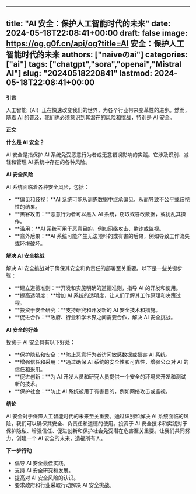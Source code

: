 
---
title: "AI 安全：保护人工智能时代的未来"
date: 2024-05-18T22:08:41+00:00
draft: false
image: https://og.g0f.cn/api/og?title=AI 安全：保护人工智能时代的未来
authors: ["naiveのai"]
categories: ["ai"]
tags: ["chatgpt","sora","openai","Mistral AI"]
slug: "20240518220841"
lastmod: 2024-05-18T22:08:41+00:00
---
**引言**

人工智能（AI）正在快速改变我们的世界，为各个行业带来变革性的进步。然而，随着 AI 的普及，我们也必须意识到其潜在的风险和挑战，特别是 AI 安全。

**正文**

**什么是 AI 安全？**

AI 安全是指保护 AI 系统免受恶意行为者或无意错误影响的实践。它涉及识别、减轻和管理 AI 系统中存在的各种风险。

**AI 安全风险**

AI 系统面临着各种安全风险，包括：

- **偏见和歧视：**AI 系统可能从训练数据中继承偏见，从而导致不公平或歧视性的结果。
- **黑客攻击：**恶意行为者可以黑入 AI 系统，窃取或篡改数据，或扰乱其操作。
- **滥用：**AI 系统可用于恶意目的，例如网络攻击、欺诈或监视。
- **意外后果：**AI 系统可能产生无法预料的或有害的后果，例如导致工作流失或环境破坏。

**解决 AI 安全挑战**

解决 AI 安全挑战对于确保其安全和负责任的部署至关重要。以下是一些关键步骤：

- **建立道德准则：**开发和实施明确的道德准则，指导 AI 的开发和使用。
- **提高透明度：**增加 AI 系统的透明度，让人们了解其工作原理和决策过程。
- **投资于安全研究：**支持研究和开发新的 AI 安全技术和措施。
- **促进合作：**政府、行业和学术界之间需要合作，解决 AI 安全挑战。

**AI 安全的好处**

投资于 AI 安全具有以下好处：

- **保护隐私和安全：**防止恶意行为者访问敏感数据或损害 AI 系统。
- **增强信任和采用：**通过确保 AI 系统的安全性和可靠性，增强公众对 AI 的信任和采用。
- **促进创新：**为 AI 开发人员和研究人员提供一个安全的环境来开发和测试新的技术。
- **保护社会：**防止 AI 系统被用于有害目的，例如网络攻击或监视。

**结论**

AI 安全对于保障人工智能时代的未来至关重要。通过识别和解决 AI 系统面临的风险，我们可以确保其安全、负责任和道德的使用。投资于 AI 安全技术和实践对于保护隐私、增强信任、促进创新和保护社会免受潜在危害至关重要。让我们共同努力，创建一个 AI 安全的未来，造福所有人。

**下一步行动**

- 倡导 AI 安全最佳实践。
- 支持 AI 安全研究和发展。
- 提高对 AI 安全风险的认识。
- 要求政府和行业采取行动解决 AI 安全挑战。